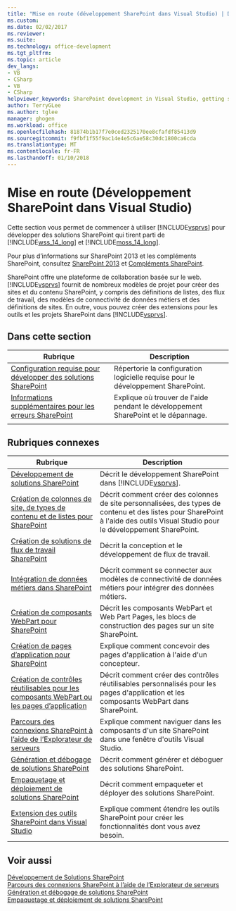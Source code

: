 ```yaml
---
title: "Mise en route (développement SharePoint dans Visual Studio) | Documents Microsoft"
ms.custom: 
ms.date: 02/02/2017
ms.reviewer: 
ms.suite: 
ms.technology: office-development
ms.tgt_pltfrm: 
ms.topic: article
dev_langs:
- VB
- CSharp
- VB
- CSharp
helpviewer_keywords: SharePoint development in Visual Studio, getting started
author: TerryGLee
ms.author: tglee
manager: ghogen
ms.workload: office
ms.openlocfilehash: 81874b1b17f7e0ced2325170ee8cfafdf85413d9
ms.sourcegitcommit: f9fbf1f55f9ac14e4e5c6ae58c30dc1800ca6cda
ms.translationtype: MT
ms.contentlocale: fr-FR
ms.lasthandoff: 01/10/2018
---
```

# <a name="getting-started-sharepoint-development-in-visual-studio"></a>Mise en route (Développement SharePoint dans Visual Studio)
  Cette section vous permet de commencer à utiliser [!INCLUDE[vsprvs](../sharepoint/includes/vsprvs-md.md)] pour développer des solutions SharePoint qui tirent parti de [!INCLUDE[wss_14_long](../sharepoint/includes/wss-14-long-md.md)] et [!INCLUDE[moss_14_long](../sharepoint/includes/moss-14-long-md.md)].  
  
 Pour plus d’informations sur SharePoint 2013 et les compléments SharePoint, consultez [SharePoint 2013](http://msdn.microsoft.com/library/jj162979.aspx) et [Compléments SharePoint](http://msdn.microsoft.com/library/office/apps/jj163230%28v=office.15%29.aspx).  
  
 SharePoint offre une plateforme de collaboration basée sur le web. [!INCLUDE[vsprvs](../sharepoint/includes/vsprvs-md.md)] fournit de nombreux modèles de projet pour créer des sites et du contenu SharePoint, y compris des définitions de listes, des flux de travail, des modèles de connectivité de données métiers et des définitions de sites. En outre, vous pouvez créer des extensions pour les outils et les projets SharePoint dans [!INCLUDE[vsprvs](../sharepoint/includes/vsprvs-md.md)].  
  
## <a name="in-this-section"></a>Dans cette section  
  
|Rubrique|Description|  
|-----------|-----------------|  
|[Configuration requise pour développer des solutions SharePoint](../sharepoint/requirements-for-developing-sharepoint-solutions.md)|Répertorie la configuration logicielle requise pour le développement SharePoint.|  
|[Informations supplémentaires pour les erreurs SharePoint](../sharepoint/additional-information-for-sharepoint-errors.md)|Explique où trouver de l'aide pendant le développement SharePoint et le dépannage.|  
|||  
  
## <a name="related-sections"></a>Rubriques connexes  
  
|Rubrique|Description|  
|-----------|-----------------|  
|[Développement de solutions SharePoint](../sharepoint/developing-sharepoint-solutions.md)|Décrit le développement SharePoint dans [!INCLUDE[vsprvs](../sharepoint/includes/vsprvs-md.md)].|  
|[Création de colonnes de site, de types de contenu et de listes pour SharePoint](../sharepoint/creating-site-columns-content-types-and-lists-for-sharepoint.md)|Décrit comment créer des colonnes de site personnalisées, des types de contenu et des listes pour SharePoint à l'aide des outils Visual Studio pour le développement SharePoint.|  
|[Création de solutions de flux de travail SharePoint](../sharepoint/creating-sharepoint-workflow-solutions.md)|Décrit la conception et le développement de flux de travail.|  
|[Intégration de données métiers dans SharePoint](../sharepoint/integrating-business-data-into-sharepoint.md)|Décrit comment se connecter aux modèles de connectivité de données métiers pour intégrer des données métiers.|  
|[Création de composants WebPart pour SharePoint](../sharepoint/creating-web-parts-for-sharepoint.md)|Décrit les composants WebPart et Web Part Pages, les blocs de construction des pages sur un site SharePoint.|  
|[Création de pages d’application pour SharePoint](../sharepoint/creating-application-pages-for-sharepoint.md)|Explique comment concevoir des pages d'application à l'aide d'un concepteur.|  
|[Création de contrôles réutilisables pour les composants WebPart ou les pages d’application](../sharepoint/creating-reusable-controls-for-web-parts-or-application-pages.md)|Décrit comment créer des contrôles réutilisables personnalisés pour les pages d'application et les composants WebPart dans SharePoint.|  
|[Parcours des connexions SharePoint à l’aide de l’Explorateur de serveurs](../sharepoint/browsing-sharepoint-connections-using-server-explorer.md)|Explique comment naviguer dans les composants d'un site SharePoint dans une fenêtre d'outils Visual Studio.|  
|[Génération et débogage de solutions SharePoint](../sharepoint/building-and-debugging-sharepoint-solutions.md)|Décrit comment générer et déboguer des solutions SharePoint.|  
|[Empaquetage et déploiement de solutions SharePoint](../sharepoint/packaging-and-deploying-sharepoint-solutions.md)|Décrit comment empaqueter et déployer des solutions SharePoint.|  
|[Extension des outils SharePoint dans Visual Studio](../sharepoint/extending-the-sharepoint-tools-in-visual-studio.md)|Explique comment étendre les outils SharePoint pour créer les fonctionnalités dont vous avez besoin.|  
  
## <a name="see-also"></a>Voir aussi  
 [Développement de Solutions SharePoint](../sharepoint/developing-sharepoint-solutions.md)   
 [Parcours des connexions SharePoint à l’aide de l’Explorateur de serveurs](../sharepoint/browsing-sharepoint-connections-using-server-explorer.md)   
 [Génération et débogage de solutions SharePoint](../sharepoint/building-and-debugging-sharepoint-solutions.md)   
 [Empaquetage et déploiement de solutions SharePoint](../sharepoint/packaging-and-deploying-sharepoint-solutions.md)  
  
  